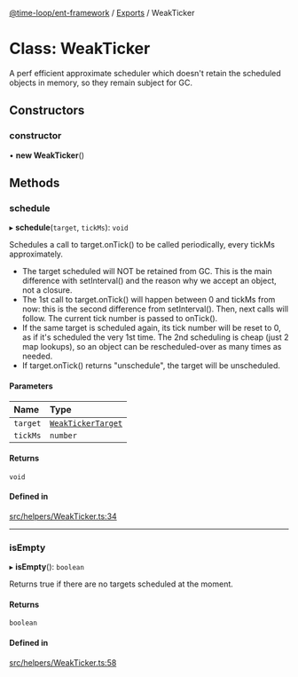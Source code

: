 [@time-loop/ent-framework](../README.md) / [Exports](../modules.md) / WeakTicker

# Class: WeakTicker

A perf efficient approximate scheduler which doesn't retain the scheduled
objects in memory, so they remain subject for GC.

## Constructors

### constructor

• **new WeakTicker**()

## Methods

### schedule

▸ **schedule**(`target`, `tickMs`): `void`

Schedules a call to target.onTick() to be called periodically, every tickMs
approximately.
- The target scheduled will NOT be retained from GC. This is the main
  difference with setInterval() and the reason why we accept an object, not
  a closure.
- The 1st call to target.onTick() will happen between 0 and tickMs from
  now: this is the second difference from setInterval(). Then, next calls
  will follow. The current tick number is passed to onTick().
- If the same target is scheduled again, its tick number will be reset to
  0, as if it's scheduled the very 1st time. The 2nd scheduling is cheap
  (just 2 map lookups), so an object can be rescheduled-over as many times
  as needed.
- If target.onTick() returns "unschedule", the target will be unscheduled.

#### Parameters

| Name | Type |
| :------ | :------ |
| `target` | [`WeakTickerTarget`](../interfaces/WeakTickerTarget.md) |
| `tickMs` | `number` |

#### Returns

`void`

#### Defined in

[src/helpers/WeakTicker.ts:34](https://github.com/clickup/ent-framework/blob/master/src/helpers/WeakTicker.ts#L34)

___

### isEmpty

▸ **isEmpty**(): `boolean`

Returns true if there are no targets scheduled at the moment.

#### Returns

`boolean`

#### Defined in

[src/helpers/WeakTicker.ts:58](https://github.com/clickup/ent-framework/blob/master/src/helpers/WeakTicker.ts#L58)

